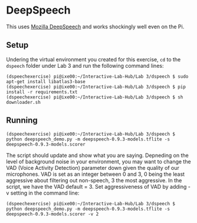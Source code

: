 # DeepSpeech

This uses [Mozilla DeepSpeech](https://github.com/mozilla/DeepSpeech) and works shockingly well even on the Pi. 

## Setup
Undering the virtual environment you created for this exercise, `cd` to the `dspeech` folder under Lab 3 and run the following command lines:

```
(dspeechexercise) pi@ixe00:~/Interactive-Lab-Hub/Lab 3/dspeech $ sudo apt-get install libatlas3-base
(dspeechexercise) pi@ixe00:~/Interactive-Lab-Hub/Lab 3/dspeech $ pip install -r requirements.txt
(dspeechexercise) pi@ixe00:~/Interactive-Lab-Hub/Lab 3/dspeech $ sh downloader.sh
```

## Running

```
(dspeechexercise) pi@ixe00:~/Interactive-Lab-Hub/Lab 3/dspeech $ python deepspeech_demo.py -m deepspeech-0.9.3-models.tflite -s deepspeech-0.9.3-models.scorer
```

The script should update and show what you are saying. Depneding on the level of background noise in your environment, you may want to change the VAD (Voice Activity Detection) parameter down given the quality of our microphones. VAD is set as an integer between 0 and 3, 0 being the least aggressive about filtering out non-speech, 3 the most aggressive. In the script, we have the VAD default = 3. Set aggressiveness of VAD by adding -v setting in the command line: 

```
(dspeechexercise) pi@ixe00:~/Interactive-Lab-Hub/Lab 3/dspeech $ python deepspeech_demo.py -m deepspeech-0.9.3-models.tflite -s deepspeech-0.9.3-models.scorer -v 2
```
